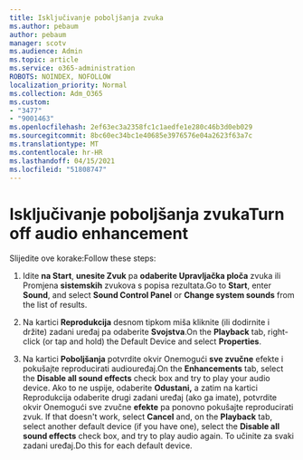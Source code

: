 ```yaml
---
title: Isključivanje poboljšanja zvuka
ms.author: pebaum
author: pebaum
manager: scotv
ms.audience: Admin
ms.topic: article
ms.service: o365-administration
ROBOTS: NOINDEX, NOFOLLOW
localization_priority: Normal
ms.collection: Adm_O365
ms.custom:
- "3477"
- "9001463"
ms.openlocfilehash: 2ef63ec3a2358fc1c1aedfe1e280c46b3d0eb029
ms.sourcegitcommit: 8bc60ec34bc1e40685e3976576e04a2623f63a7c
ms.translationtype: MT
ms.contentlocale: hr-HR
ms.lasthandoff: 04/15/2021
ms.locfileid: "51808747"
---
```

# <a name="turn-off-audio-enhancement"></a><span data-ttu-id="f9d00-102">Isključivanje poboljšanja zvuka</span><span class="sxs-lookup"><span data-stu-id="f9d00-102">Turn off audio enhancement</span></span>

<span data-ttu-id="f9d00-103">Slijedite ove korake:</span><span class="sxs-lookup"><span data-stu-id="f9d00-103">Follow these steps:</span></span>

1. <span data-ttu-id="f9d00-104">Idite **na Start**, **unesite Zvuk** pa **odaberite Upravljačka ploča** zvuka ili Promjena **sistemskih** zvukova s popisa rezultata.</span><span class="sxs-lookup"><span data-stu-id="f9d00-104">Go to **Start**, enter **Sound**, and select **Sound Control Panel** or **Change system sounds** from the list of results.</span></span>

2. <span data-ttu-id="f9d00-105">Na kartici **Reprodukcija** desnom tipkom miša kliknite (ili dodirnite i držite) zadani uređaj pa odaberite **Svojstva**.</span><span class="sxs-lookup"><span data-stu-id="f9d00-105">On the **Playback** tab, right-click (or tap and hold) the Default Device and select **Properties**.</span></span>

3. <span data-ttu-id="f9d00-106">Na kartici **Poboljšanja** potvrdite okvir Onemogući **sve zvučne** efekte i pokušajte reproducirati audiouređaj.</span><span class="sxs-lookup"><span data-stu-id="f9d00-106">On the **Enhancements** tab, select the **Disable all sound effects** check box and try to play your audio device.</span></span> <span data-ttu-id="f9d00-107">Ako to ne uspije, odaberite **Odustani,** a zatim na kartici Reprodukcija odaberite drugi zadani uređaj (ako ga imate), potvrdite okvir Onemogući sve zvučne **efekte** pa ponovno pokušajte reproducirati zvuk. </span><span class="sxs-lookup"><span data-stu-id="f9d00-107">If that doesn't work, select **Cancel** and, on the **Playback** tab, select another default device (if you have one), select the **Disable all sound effects** check box, and try to play audio again.</span></span> <span data-ttu-id="f9d00-108">To učinite za svaki zadani uređaj.</span><span class="sxs-lookup"><span data-stu-id="f9d00-108">Do this for each default device.</span></span>
